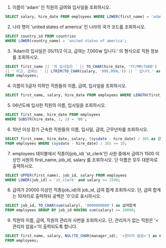 1. 이름이 'adam' 인 직원의 급여와 입사일을 조회하시오.

```sql
SELECT salary, hire_date FROM employees WHERE LOWER(first_name) = 'adam';
```

2. 나라 명이 'united states of america' 인 나라의 국가 코드를 조회하시오.

```sql
SELECT country_id FROM countries 
WHERE LOWER(country_name) = 'united states of america';
```

3. 'Adam의 입사일은 05/11/2 이고, 급여는 7,000￦ 입니다.' 의 형식으로 직원 정보를 조회하시오.

```sql
SELECT first_name || '의 입사일은 ' || TO_CHAR(hire_date, 'YY/MM/fmDD')
|| ' 이고, 급여는 ' || LTRIM(TO_CHAR(salary, '999,999L')) || ' 입니다.' as 직원정보 
FROM employees;
```

4. 이름이 5글자 이하인 직원들의 이름, 급여, 입사일을 조회하시오.

```sql
SELECT first_name, salary, hire_date FROM employees WHERE LENGTH(first_name) <= 5;
```

5. 06년도에 입사한 직원의 이름, 입사일을 조회하시오.

```sql
SELECT first_name, hire_date FROM employees 
WHERE SUBSTR(hire_date, 1, 2) = '06';
```

6. 10년 이상 장기 근속한 직원들의 이름, 입사일, 급여, 근무년차를 조회하시오.

```sql
SELECT first_name, hire_date, salary, (sysdate - hire_date) / 365 as 근무년차
FROM employees WHERE (sysdate - hire_date) / 365 >= 10;
```

7. employees 테이블에서 직종이(job_id) 'st_clerk'인 사원 중에서 급여가 1500 이상인 사원의
   first_name, job_id, salary 를 조회하시오. 단 이름은 모두 대문자로 출력하시오.

```sql
SELECT UPPER(first_name), job_id, salary FROM employees 
WHERE LOWER(job_id) = 'st_clerk' and salary >= 1500;
```

8. 급여가 20000 이상인 직종(job_id)의 job_id, 급여 합계 조회하시오.
   단, 급여 합계는 10자리로 출력하되 공백은 '0'으로 표시하시오.

```sql
SELECT job_id, TO_CHAR(sum(salary), '0000000000') as 급여합계 
FROM employees GROUP BY job_id HAVING sum(salary) >= 20000; 
```

9. 직원의 이름, 급여, 직원의 관리자 사번을 조회하시오. 단, 관리자가 없는 직원은
      '<관리자 없음>'이 출력되도록 합니다.

```sql
SELECT first_name, salary, NVL(TO_CHAR(manager_id), '<관리자 없음>') as manager_id
FROM employees;
```